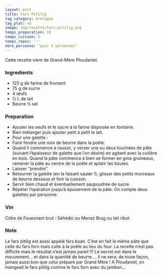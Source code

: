 ```yaml
---
layout: post
title: Fars Pitilig
tag_category: bretagne
tag_plat: na
image: img/recette/fars-pitilig.png
temps_preparation: 10
temps_cuisson: 5
temps_repos: '-'
nbre_personne: ‘pour 4 personnes’
---
```

Cette recette vient de Grand-Mère Ploudaniel.

### Ingredients
* 125 g de farine de froment
* 75 g de sucre
* 4 œufs
* ½ L de lait
* Beurre ½ sel

### Preparation
* Ajouter les oeufs et le sucre à la farine disposée en fontaine.
* Bien mélanger puis ajouter petit à petit le lait.
* Pour une galette :
* Faire fondre une noix de beurre dans la poêle.
* Quand il commence à roussir, y verser une ou deux louchées de pâte (suivant l’épaisseur de galette que l’on désire) en agitant avec la cuillère en bois. Quand la pâte commence à bien se former en gros grumeaux, ramener la pâte au centre de la poêle et aplatir les boules.
* Laisser “prendre”.
* Retourner la galette (en la faisant sauter !), glisser des petits morceaux de beurre dessous et finir la cuisson.
* Servir bien chaud et éventuellement saupoudrée de sucre.
* Répéter l’opération jusqu’à épuisement de la pâte. On compte deux galettes par personne.

### Vin
Cidre de Fouesnant brut : Séhédic ou Menez Brug
ou lait ribot

### Note
Le fars pitilig est aussi appelé fars buan. C’est en fait la même pâte que celle du fars forn mais cuite à la poêle au lieu du four.
La recette n’est pas difficile mais le résultat n’est jamais pareil !!! Le secret est dans le mouvement… et dans la quantité de beurre…. Il ne sera, de toute façon, jamais aussi bon que celui préparé par Grand Mère ! A Ploudaniel, on mangeait le fars pitilig comme le fars forn avec du jambon…
